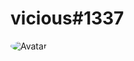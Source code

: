 # vicious#1337
<img src="https://cdn.discordapp.com/attachments/799276977488003102/800032440620941362/ezgif-1-01c21498dfe1-min.gif" alt="Avatar" style="border-radius: 75%;">
